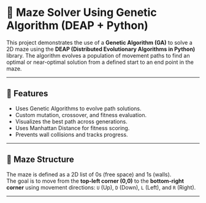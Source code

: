 # 🧬 Maze Solver Using Genetic Algorithm (DEAP + Python)

This project demonstrates the use of a **Genetic Algorithm (GA)** to solve a 2D maze using the **DEAP (Distributed Evolutionary Algorithms in Python)** library. The algorithm evolves a population of movement paths to find an optimal or near-optimal solution from a defined start to an end point in the maze.

---

## 🚀 Features

- Uses Genetic Algorithms to evolve path solutions.
- Custom mutation, crossover, and fitness evaluation.
- Visualizes the best path across generations.
- Uses Manhattan Distance for fitness scoring.
- Prevents wall collisions and tracks progress.

---

## 🧩 Maze Structure

The maze is defined as a 2D list of 0s (free space) and 1s (walls).  
The goal is to move from the **top-left corner (0,0)** to the **bottom-right corner** using movement directions: `U` (Up), `D` (Down), `L` (Left), and `R` (Right).

---

